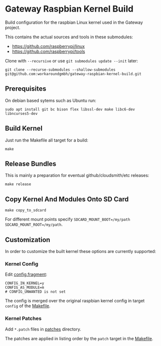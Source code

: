# Gateway Raspbian Kernel Build

Build configuration for the raspbian Linux kernel used in the Gateway project.

This contains the actual sources and tools in these submodules:

 - https://github.com/raspberrypi/linux
 - https://github.com/raspberrypi/tools

Clone with `--recursive` or use `git submodules update --init` later:

```
git clone --recurse-submodules --shallow-submodules git@github.com:workaroundgmbh/gateway-raspbian-kernel-build.git
```

## Prerequisites

On debian based sytems such as Ubuntu run:

```
sudo apt install git bc bison flex libssl-dev make libc6-dev libncurses5-dev
```

## Build Kernel

Just run the Makefile all target for a build:

```
make
```

## Release Bundles

This is mainly a preparation for eventual github/cloudsmith/etc releases:

```
make release
```

## Copy Kernel And Modules Onto SD Card

```
make copy_to_sdcard
```

For different mount points specify `SDCARD_MOUNT_BOOT=/my/path SDCARD_MOUNT_ROOT=/my/path`.

## Customization

In order to customize the built kernel these options are currently supported:

### Kernel Config

Edit [config.fragment](./config.fragment):

```
CONFIG_IN_KERNEL=y
CONFIG_AS_MODULE=m
# CONFIG_UNWANTED is not set
```

The config is merged over the original raspbian kernel config in
target `config` of the [Makefile](./Makefile).

### Kernel Patches

Add `*.patch` files in [patches](./patches) directory.

The patches are applied in listing order by the `patch` target in the [Makefile](./Makefile).
